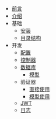 * [前言](preface.md)
* [介绍](brief.md)
* 基础
    * [安装](install.md)
    * [目录结构](menutree.md)
* 开发
    * [配置](config.md)
    * [控制器](controller.md)
    * [数据库](database.md)
        * [模型](model.md)
    * 验证器
        * [直接使用](validate.md)
        * [模型使用](validateinmodel.md)
    * [JWT](jwt.md)
    * [日志](log.md)
